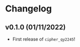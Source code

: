 # Changelog

<!--next-version-placeholder-->

## v0.1.0 (01/11/2022)

- First release of `cipher_qy2245`!